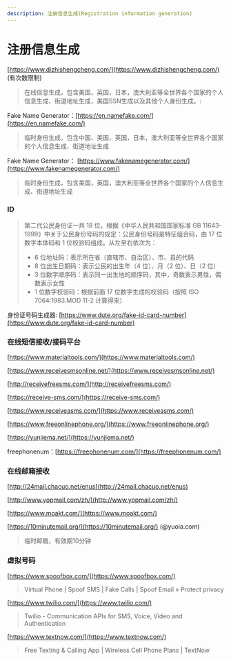 ```yaml
---
description: 注册信息生成(Registration information generation)
---
```


# 注册信息生成

[https://www.dizhishengcheng.com/](https://www.dizhishengcheng.com/) \(有次数限制\)

> 在线信息生成，包含美国，英国，日本，澳大利亚等全世界各个国家的个人信息生成、街道地址生成，美国SSN生成以及其他个人身份生成。:

Fake Name Generator：[https://en.namefake.com/](https://en.namefake.com/)

> 临时身份生成，包含中国、美国，英国，日本，澳大利亚等全世界各个国家的个人信息生成、街道地址生成

Fake Name Generator： [https://www.fakenamegenerator.com/](https://www.fakenamegenerator.com/)

> 临时身份生成，包含美国，英国，澳大利亚等全世界各个国家的个人信息生成、街道地址生成

### ID

> 第二代公民身份证一共 18 位，根据《中华人民共和国国家标准 GB 11643-1999》中关于公民身份号码的规定：公民身份号码是特征组合码，由 17 位数字本体码和 1 位校验码组成。从左至右依次为：
>
> * 6 位地址码：表示所在省（直辖市、自治区）、市、县的代码
> * 8 位出生日期码：表示公民的出生年（4 位）、月（2 位）、日（2 位）
> * 3 位数字顺序码：表示同一出生地的顺序码，其中，奇数表示男性，偶数表示女性
> * 1 位数字校验码：根据前面 17 位数字生成的校验码（按照 ISO 7064:1983.MOD 11-2 计算得来）

身份证号码生成器: [https://www.dute.org/fake-id-card-number](https://www.dute.org/fake-id-card-number)

### 在线短信接收/接码平台

[https://www.materialtools.com/](https://www.materialtools.com/)

[https://www.receivesmsonline.net/](https://www.receivesmsonline.net/)

[http://receivefreesms.com/](http://receivefreesms.com/)

[https://receive-sms.com/](https://receive-sms.com/)

[https://www.receiveasms.com/](https://www.receiveasms.com/)

[https://www.freeonlinephone.org/](https://www.freeonlinephone.org/)

[https://yunjiema.net/](https://yunjiema.net/)

freephonenum：[https://freephonenum.com/](https://freephonenum.com/)

### 在线邮箱接收

[http://24mail.chacuo.net/enus](http://24mail.chacuo.net/enus)

[http://www.yopmail.com/zh/](http://www.yopmail.com/zh/)

[https://www.moakt.com/](https://www.moakt.com/)

[https://10minutemail.org/](https://10minutemail.org/) \(@yuoia.com\)

> 临时邮箱，有效期10分钟

### 虚拟号码

[https://www.spoofbox.com/](https://www.spoofbox.com/)

> Virtual Phone \| Spoof SMS \| Fake Calls \| Spoof Email » Protect privacy

[https://www.twilio.com/](https://www.twilio.com/)

> Twilio - Communication APIs for SMS, Voice, Video and Authentication

[https://www.textnow.com/](https://www.textnow.com/)

> Free Texting & Calling App \| Wireless Cell Phone Plans \| TextNow

